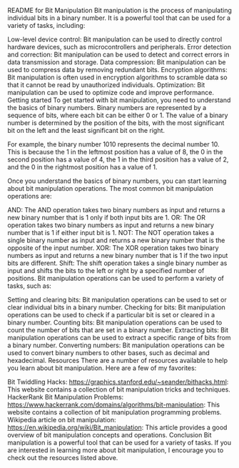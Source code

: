 
README for Bit Manipulation
Bit manipulation is the process of manipulating individual bits in a binary number. It is a powerful tool that can be used for a variety of tasks, including:

Low-level device control: Bit manipulation can be used to directly control hardware devices, such as microcontrollers and peripherals.
Error detection and correction: Bit manipulation can be used to detect and correct errors in data transmission and storage.
Data compression: Bit manipulation can be used to compress data by removing redundant bits.
Encryption algorithms: Bit manipulation is often used in encryption algorithms to scramble data so that it cannot be read by unauthorized individuals.
Optimization: Bit manipulation can be used to optimize code and improve performance.
Getting started
To get started with bit manipulation, you need to understand the basics of binary numbers. Binary numbers are represented by a sequence of bits, where each bit can be either 0 or 1. The value of a binary number is determined by the position of the bits, with the most significant bit on the left and the least significant bit on the right.

For example, the binary number 1010 represents the decimal number 10. This is because the 1 in the leftmost position has a value of 8, the 0 in the second position has a value of 4, the 1 in the third position has a value of 2, and the 0 in the rightmost position has a value of 1.

Once you understand the basics of binary numbers, you can start learning about bit manipulation operations. The most common bit manipulation operations are:

AND: The AND operation takes two binary numbers as input and returns a new binary number that is 1 only if both input bits are 1.
OR: The OR operation takes two binary numbers as input and returns a new binary number that is 1 if either input bit is 1.
NOT: The NOT operation takes a single binary number as input and returns a new binary number that is the opposite of the input number.
XOR: The XOR operation takes two binary numbers as input and returns a new binary number that is 1 if the two input bits are different.
Shift: The shift operation takes a single binary number as input and shifts the bits to the left or right by a specified number of positions.
Bit manipulation operations can be used to perform a variety of tasks, such as:

Setting and clearing bits: Bit manipulation operations can be used to set or clear individual bits in a binary number.
Checking for bits: Bit manipulation operations can be used to check if a particular bit is set or cleared in a binary number.
Counting bits: Bit manipulation operations can be used to count the number of bits that are set in a binary number.
Extracting bits: Bit manipulation operations can be used to extract a specific range of bits from a binary number.
Converting numbers: Bit manipulation operations can be used to convert binary numbers to other bases, such as decimal and hexadecimal.
Resources
There are a number of resources available to help you learn about bit manipulation. Here are a few of my favorites:

Bit Twiddling Hacks: https://graphics.stanford.edu/~seander/bithacks.html: This website contains a collection of bit manipulation tricks and techniques.
HackerRank Bit Manipulation Problems: https://www.hackerrank.com/domains/algorithms/bit-manipulation: This website contains a collection of bit manipulation programming problems.
Wikipedia article on bit manipulation: https://en.wikipedia.org/wiki/Bit_manipulation: This article provides a good overview of bit manipulation concepts and operations.
Conclusion
Bit manipulation is a powerful tool that can be used for a variety of tasks. If you are interested in learning more about bit manipulation, I encourage you to check out the resources listed above.
